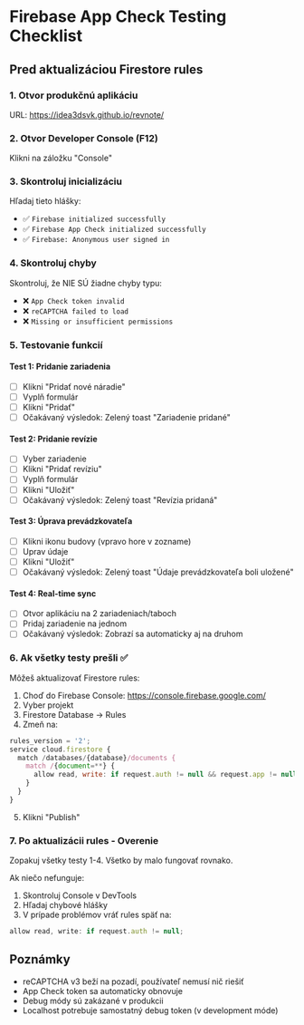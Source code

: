 # Firebase App Check Testing Checklist

## Pred aktualizáciou Firestore rules

### 1. Otvor produkčnú aplikáciu

URL: https://idea3dsvk.github.io/revnote/

### 2. Otvor Developer Console (F12)

Klikni na záložku "Console"

### 3. Skontroluj inicializáciu

Hľadaj tieto hlášky:

- ✅ `Firebase initialized successfully`
- ✅ `Firebase App Check initialized successfully`
- ✅ `Firebase: Anonymous user signed in`

### 4. Skontroluj chyby

Skontroluj, že NIE SÚ žiadne chyby typu:

- ❌ `App Check token invalid`
- ❌ `reCAPTCHA failed to load`
- ❌ `Missing or insufficient permissions`

### 5. Testovanie funkcií

#### Test 1: Pridanie zariadenia

- [ ] Klikni "Pridať nové náradie"
- [ ] Vyplň formulár
- [ ] Klikni "Pridať"
- [ ] Očakávaný výsledok: Zelený toast "Zariadenie pridané"

#### Test 2: Pridanie revízie

- [ ] Vyber zariadenie
- [ ] Klikni "Pridať revíziu"
- [ ] Vyplň formulár
- [ ] Klikni "Uložiť"
- [ ] Očakávaný výsledok: Zelený toast "Revízia pridaná"

#### Test 3: Úprava prevádzkovateľa

- [ ] Klikni ikonu budovy (vpravo hore v zozname)
- [ ] Uprav údaje
- [ ] Klikni "Uložiť"
- [ ] Očakávaný výsledok: Zelený toast "Údaje prevádzkovateľa boli uložené"

#### Test 4: Real-time sync

- [ ] Otvor aplikáciu na 2 zariadeniach/taboch
- [ ] Pridaj zariadenie na jednom
- [ ] Očakávaný výsledok: Zobrazí sa automaticky aj na druhom

### 6. Ak všetky testy prešli ✅

Môžeš aktualizovať Firestore rules:

1. Choď do Firebase Console: https://console.firebase.google.com/
2. Vyber projekt
3. Firestore Database → Rules
4. Zmeň na:

```javascript
rules_version = '2';
service cloud.firestore {
  match /databases/{database}/documents {
    match /{document=**} {
      allow read, write: if request.auth != null && request.app != null;
    }
  }
}
```

5. Klikni "Publish"

### 7. Po aktualizácii rules - Overenie

Zopakuj všetky testy 1-4. Všetko by malo fungovať rovnako.

Ak niečo nefunguje:

1. Skontroluj Console v DevTools
2. Hľadaj chybové hlášky
3. V prípade problémov vráť rules späť na:

```javascript
allow read, write: if request.auth != null;
```

## Poznámky

- reCAPTCHA v3 beží na pozadí, používateľ nemusí nič riešiť
- App Check token sa automaticky obnovuje
- Debug módy sú zakázané v produkcii
- Localhost potrebuje samostatný debug token (v development móde)
